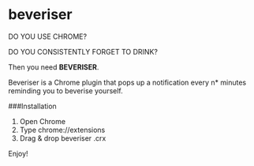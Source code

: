 # beveriser
DO YOU USE CHROME?

DO YOU CONSISTENTLY FORGET TO DRINK?

Then you need __BEVERISER__.

Beveriser is a Chrome plugin that pops up a notification every n* minutes reminding you to beverise yourself.

###Installation

1. Open Chrome
2. Type chrome://extensions
3. Drag & drop beveriser .crx

Enjoy!
